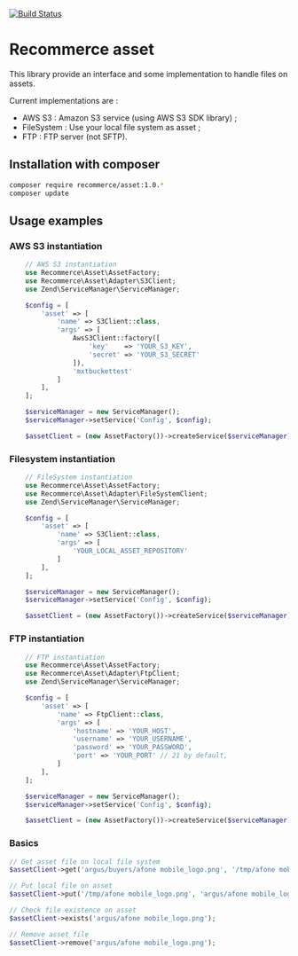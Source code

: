 [![Build Status](https://travis-ci.org/recommerce/asset.svg?branch=master)](https://travis-ci.org/recommerce/asset)

# Recommerce asset

This library provide an interface and some implementation to handle files on assets.

Current implementations are :
* AWS S3 : Amazon S3 service (using AWS S3 SDK library) ;
* FileSystem : Use your local file system as asset ;
* FTP : FTP server (not SFTP).

## Installation with composer

```sh
composer require recommerce/asset:1.0.*
composer update
```

## Usage examples

### AWS S3 instantiation
```php
    // AWS S3 instantiation
    use Recommerce\Asset\AssetFactory;
    use Recommerce\Asset\Adapter\S3Client;
    use Zend\ServiceManager\ServiceManager;

    $config = [
        'asset' => [
            'name' => S3Client::class,
            'args' => [
                AwsS3Client::factory([
                    'key'    => 'YOUR_S3_KEY',
                    'secret' => 'YOUR_S3_SECRET'
                ]),
                'mxtbuckettest'
            ]
        ],
    ];

    $serviceManager = new ServiceManager();
    $serviceManager->setService('Config', $config);

    $assetClient = (new AssetFactory())->createService($serviceManager);
```

### Filesystem instantiation
```php
    // FileSystem instantiation
    use Recommerce\Asset\AssetFactory;
    use Recommerce\Asset\Adapter\FileSystemClient;
    use Zend\ServiceManager\ServiceManager;

    $config = [
        'asset' => [
            'name' => S3Client::class,
            'args' => [
                'YOUR_LOCAL_ASSET_REPOSITORY'
            ]
        ],
    ];

    $serviceManager = new ServiceManager();
    $serviceManager->setService('Config', $config);

    $assetClient = (new AssetFactory())->createService($serviceManager);
```

### FTP instantiation
```php
    // FTP instantiation
    use Recommerce\Asset\AssetFactory;
    use Recommerce\Asset\Adapter\FtpClient;
    use Zend\ServiceManager\ServiceManager;

    $config = [
        'asset' => [
            'name' => FtpClient::class,
            'args' => [
                'hostname' => 'YOUR_HOST',
                'username' => 'YOUR_USERNAME',
                'password' => 'YOUR_PASSWORD',
                'port' => 'YOUR_PORT' // 21 by default,
            ]
        ],
    ];

    $serviceManager = new ServiceManager();
    $serviceManager->setService('Config', $config);

    $assetClient = (new AssetFactory())->createService($serviceManager);
```

### Basics
```php
// Get asset file on local file system
$assetClient->get('argus/buyers/afone mobile_logo.png', '/tmp/afone mobile_logo.png');

// Put local file on asset
$assetClient->put('/tmp/afone mobile_logo.png', 'argus/afone mobile_logo.png');

// Check file existence on asset
$assetClient->exists('argus/afone mobile_logo.png');

// Remove asset file
$assetClient->remove('argus/afone mobile_logo.png');
```
